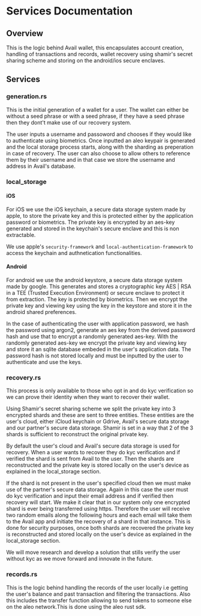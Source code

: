 # Services Documentation

## Overview

This is the logic behind Avail wallet, this encapsulates account creation, handling of transactions and records, wallet recovery using shamir's secret sharing scheme and storing on the android/ios secure enclaves.

## Services

### generation.rs

This is the initial generation of a wallet for a user. The wallet can either be without a seed phrase or with a seed phrase, if they have a seed phrase then they dont't make use of our recovery system.

The user inputs a username and passoword and chooses if they would like to authenticate using biometrics. Once inputted an aleo keypair is generated and the local storage process starts, along with the sharding as preperation in case of recovery. The user can also choose to allow others to reference them by their username and in that case we store the username and address in Avail's database.

### local_storage

#### iOS

 For iOS we use the iOS keychain, a secure data storage system made by apple, to store the private key and this is protected either by the application password or biometrics. The private key is encrypted by an aes-key generated and stored in the keychain's secure enclave and this is non extractable.

 We use apple's `security-framework` and `local-authentication-framework` to access the keychain and authnetication functionalities.

#### Android

For android we use the android keystore, a secure data storage system made by google. This generates and stores a cryptographic key AES | RSA in a TEE (Trusted Execution Environment) or secure enclave to protect it from extraction. The key is protected by biometrics. Then we encrypt the private key and viewing key using the key in the keystore and store it in the android shared preferences.

In the case of authenticating the user with application password, we hash the password using argon2, generate an aes key from the derived password hash and use that to encrypt a randomly generated aes-key. With the randomly generated aes-key we encrypt the private key and viewing key and store it an sqlite database embeded in the user's application data. The password hash is not stored locally and must be inputted by the user to authenticate and use the keys.

### recovery.rs

This process is only available to those who opt in and do kyc verification so we can prove their identity when they want to recover their wallet.

Using Shamir's secret sharing scheme we split the private key into 3 encrypted shards and these are sent to three entities. These entities are the user's cloud, either iCloud keychain or Gdrive, Avail's secure data storage and our partner's secure data storage. Shamir is set in a way that 2 of the 3 shards is sufficient to reconstruct the original private key.

By default the user's cloud and Avail's secure data storage is used for recovery. When a user wants to recover they do kyc verification and if verified the shard is sent from Avail to the user. Then the shards are reconstructed and the private key is stored locally on the user's device as explained in the local_storage section.

If the shard is not present in the user's specified cloud then we must make use of the partner's secure data storage. Again in this case the user must do kyc verification and input their email address and if verified then recovery will start. We make it clear that in our system only one encrypted shard is ever being transferred using https. Therefore the user will receive two random emails along the following hours and each email will take them to the Avail app and initiate the recovery of a shard in that instance. This is done for security purposes, once both shards are recovered the private key is reconstructed and stored locally on the user's device as explained in the local_storage section.

We will move research and develop a solution that stills verify the user without kyc as we move forward and innovate in the future.

### records.rs

This is the logic behind handling the records of the user locally i.e getting the user's balance and past transaction and filtering the transactions. Also this includes the transfer function allowing to send tokens to someone else on the aleo network.This is done using the aleo rust sdk.
